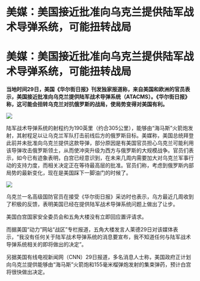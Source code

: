 # 美媒：美国接近批准向乌克兰提供陆军战术导弹系统，可能扭转战局

# 美媒：美国接近批准向乌克兰提供陆军战术导弹系统，可能扭转战局

**当地时间29日，美国《华尔街日报》刊发独家报道称，来自美国和欧洲的官员表示，美国接近批准向乌克兰提供陆军战术导弹系统（ATACMS）。《华尔街日报》称，这可能会扭转乌克兰对抗俄罗斯的战局，使局势变得对美国有利。**

![](https://inews.gtimg.com/news_bt/O1xC5c__cg8Eeq_t3qgCG1CrSKMXN3xQgmxCdFHMW7vXQAA/1000)

陆军战术导弹系统的射程约为190英里（约合305公里），能够由“海马斯”火箭炮发射，其射程足以让乌克兰军队打击前线后方的俄罗斯目标。美媒称，美国总统拜登此前并未批准向乌克兰提供这款导弹，部分原因是有美国官员担心乌克兰可能利用该导弹攻击俄罗斯领土，从而使冲突升级为西方与俄罗斯的大规模战争。官员们表示，如今已有迹象表明，白宫已经意识到，在未来几周内需要加大对乌克兰军事行动的支持力度，而相关决定正在等待最高层的批准。官员们称，考虑到俄罗斯内部局势的最新变化，现在是美国踩下一脚油门的时候了。

![](https://inews.gtimg.com/news_bt/OBaDwntKwv736CiJb4cl_mLTk9y1ZY569sNOPEiGIUOwwAA/1000)

乌克兰一名高级国防官员在接受《华尔街日报》采访时也表示，乌方最近几周收到了积极的反馈，表明美国已经在提供陆军战术导弹系统问题上做出了让步。

美国白宫国家安全委员会和五角大楼没有立即回应置评请求。

而据美国“动力”网站“战区”专栏报道，五角大楼发言人莱德29日对该媒体表示，“我没有任何关于陆军战术导弹系统的消息要宣布，我不知道任何与陆军战术导弹系统相关的即将做出的决定”。

另据美国有线电视新闻网（CNN）29日报道，多名消息人士称，美国政府正计划向乌克兰提供能够由“海马斯”火箭炮和155毫米榴弹炮发射的集束弹药，预计白宫将很快做出决定。

